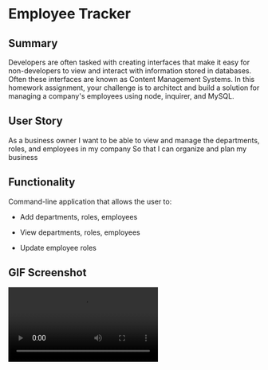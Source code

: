 # Employee Tracker

## Summary

Developers are often tasked with creating interfaces that make it easy for non-developers to view and interact with information stored in databases. Often these interfaces are known as Content Management Systems. In this homework assignment, your challenge is to architect and build a solution for managing a company's employees using node, inquirer, and MySQL.

## User Story

As a business owner
I want to be able to view and manage the departments, roles, and employees in my company
So that I can organize and plan my business

## Functionality

Command-line application that allows the user to:

* Add departments, roles, employees

* View departments, roles, employees

* Update employee roles

## GIF Screenshot

![giffy](./gif.mp4)